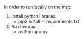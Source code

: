 In order to run locally on the mac: 
1. Install python libraries. 
    - pip3 install -r requirements.txt
2. Run the app. 
    - python app.py